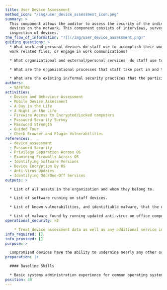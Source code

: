 ```yaml
---
title: User Device Assessment
method_icon: "/img/user_device_assessment_icon.png"
summary: >
  This component allows the auditor to assess the security of the individual
  devices on the network. This component consists of interviews, surveys, and
  inspection of devices.
the_flow_of_information: "![](/img/user_device_assessment.png)"
guiding_questions: >
  * What work and personal devices do staff use to accomplish their work, store
  work related files, or engage in work communications?

  * What organizational and external/personal services  do staff use to accomplish their work, store work related files, or engage in work communications?

  * What are the organizational processes that staff take part in and the tools and communication channels that are used in those process'?

  * What are the existing in/formal security practices that the participants use to address risks.
authors:
  - SAFETAG
activities:
  - Device and Behaviour Assessment
  - Mobile Device Assessment
  - A Day in the Life
  - A Night in the Life
  - Firewire Access to Encrypted/Locked computers
  - Password Security Survey
  - Password Strength
  - Guided Tour
  - Check Browser and Plugin Vulnerabilities
references:
  - device_assessment
  - Password Security
  - Privilege Separation Across OS
  - Examining Firewalls Across OS
  - Identifying Software Versions
  - Device Encryption By OS
  - Anti-Virus Updates
  - Identifying Odd/One-Off Services
outputs: >

  * List of all assets in the organization and whom they belong to.

  * List of software running on staff devices.

  * List of known vulnerabilities, and identifiable malware, that the office is vulnerable to.

  * List of malware found by running updated anti-virus on office computers (if anti-virus installed during device inspection.)
operational_security: >2

    * Treat device assessment data as well as any additional service information learned with the utmost security
info_required: []
info_provided: []
purpose: >

  Compromised devices have the ability to undermine nearly any other organizational attempt at securing information. Knowing if devices receive basic software and security upgrades and what core protections against unauthorized access exist is vital to designing a strategy to make the host more secure.
preparation: |+

  #### Baseline Skills

  * Basic systems administration experience for common operating systems
position: 80
---
```

